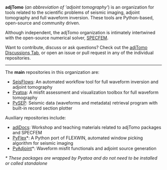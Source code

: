 **adjTomo** (*an abbreviation of 'adjoint tomography'*) is an organization for tools related to the scientific problems of 
seismic imaging, adjoint tomography and full waveform inversion. These tools are Python-based, open-source and community driven. 

Although independent, the adjTomo organization is intimately intertwined with the open-source numerical solver, [SPECFEM](specfem.org). 

Want to contribute, discuss or ask questions? Check out the [adjTomo Discussions Tab](https://github.com/orgs/adjtomo/discussions), or open an issue or pull request in any of the individual repositories.  

-----------------

The **main** repositories in this organization are:

- [SeisFlows](github.com/adjtomo/seisflows): An automated workflow tool for full waveform inversion and adjoint tomography   
- [Pyatoa](github.com/adjtomo/pyatoa): A misfit assessment and visualization toolbox for full waveform tomography   
- [PySEP](github.com/adjtomo/pysep): Seismic data (waveforms and metadata) retrieval program with built-in record section plotter  

Auxiliary repositories include:

- [adjDocs](github.com/adjtomo/adjdocs): Workshop and teaching materials related to adjTomo packages and SPECFEM
- [PyFlex](github.com/adjtomo/pyflex)*: A Python port of FLEXWIN, automated window picking algorithm for seismic imaging 
- [PyAdjoint](github.com/adjtomo/pyadjoint)*: Waveform misfit functionals and adjoint source generation

*\* These packages are wrapped by Pyatoa and do not need to be installed or called standalone*



